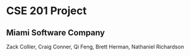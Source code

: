 # CSE 201 Project
## Miami Software Company

Zack Collier, Craig Conner, Qi Feng, Brett Herman, Nathaniel Richardson
